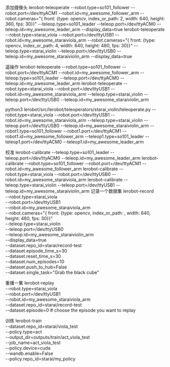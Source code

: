 添加摄像头
lerobot-teleoperate     --robot.type=so101_follower     --robot.port=/dev/ttyACM1     --robot.id=my_awesome_follower_arm     --robot.cameras="{ front: {type: opencv, index_or_path: 2, width: 640, height: 360, fps: 30}}"     --teleop.type=so101_leader     --teleop.port=/dev/ttyACM0     --teleop.id=my_awesome_leader_arm     --display_data=true
lerobot-teleoperate     --robot.type=starai_viola     --robot.port=/dev/ttyUSB1     --robot.id=my_awesome_staraiviola_arm     --robot.cameras="{ front: {type: opencv, index_or_path: 4, width: 640, height: 480, fps: 30}}"     --teleop.type=starai_violin     --teleop.port=/dev/ttyUSB0     --teleop.id=my_awesome_staraiviolin_arm     --display_data=true

遥操作
lerobot-teleoperate     --robot.type=so101_follower     --robot.port=/dev/ttyACM1     --robot.id=my_awesome_follower_arm     --teleop.type=so101_leader     --teleop.port=/dev/ttyACM0     --teleop.id=my_awesome_leader_arm
lerobot-teleoperate     --robot.type=starai_viola     --robot.port=/dev/ttyUSB1     --robot.id=my_awesome_staraiviola_arm     --teleop.type=starai_violin     --teleop.port=/dev/ttyUSB0     --teleop.id=my_awesome_staraiviolin_arm


python3 lerobot/src/lerobot/teleoperators/starai_violin/teleoperate.py     --robot.type=starai_viola     --robot.port=/dev/ttyUSB1     --robot.id=my_awesome_staraiviola_arm     --teleop.type=starai_violin     --teleop.port=/dev/ttyUSB0     --teleop.id=my_awesome_staraiviolin_arm     --robot1.type=so101_follower     --robot1.port=/dev/ttyACM1     --robot1.id=my_awesome_follower_arm     --teleop1.type=so101_leader     --teleop1.port=/dev/ttyACM0     --teleop1.id=my_awesome_leader_arm


校准
lerobot-calibrate     --teleop.type=so101_leader     --teleop.port=/dev/ttyACM0     --teleop.id=my_awesome_leader_arm
lerobot-calibrate     --robot.type=so101_follower     --robot.port=/dev/ttyACM1     --robot.id=my_awesome_follower_arm 
lerobot-calibrate --robot.type=starai_viola --robot.port=/dev/ttyUSB0 --robot.id=my_awesome_staraiviola_arm
lerobot-calibrate     --teleop.type=starai_violin     --teleop.port=/dev/ttyUSB1     --teleop.id=my_awesome_staraiviolin_arm
记录一个数据集
lerobot-record \
    --robot.type=starai_viola \
    --robot.port=/dev/ttyUSB1 \
    --robot.id=my_awesome_staraiviola_arm \
    --robot.cameras="{ front: {type: opencv, index_or_path: , width: 640, height: 480, fps: 30}}" \
    --teleop.type=starai_violin \
    --teleop.port=/dev/ttyUSB0 \
    --teleop.id=my_awesome_staraiviolin_arm \
    --display_data=true \
    --dataset.repo_id=starai/record-test \
    --dataset.episode_time_s=30 \
    --dataset.reset_time_s=30 \
    --dataset.num_episodes=10 \
    --dataset.push_to_hub=False \
    --dataset.single_task="Grab the black cube"

重播一集
lerobot-replay \
    --robot.type=starai_viola \
    --robot.port=/dev/ttyUSB1 \
    --robot.id=my_awesome_staraiviola_arm \
    --dataset.repo_id=starai/record-test \
    --dataset.episode=0 # choose the episode you want to replay

训练
lerobot-train \
  --dataset.repo_id=starai/viola_test \
  --policy.type=act \
  --output_dir=outputs/train/act_viola_test \
  --job_name=act_viola_test \
  --policy.device=cuda \
  --wandb.enable=False \
  --policy.repo_id=starai/my_policy